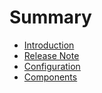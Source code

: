 # Summary

* [Introduction](README.md)
* [Release Note](release_note.md)
* [Configuration](configuration.md)
* [Components](components.md)

